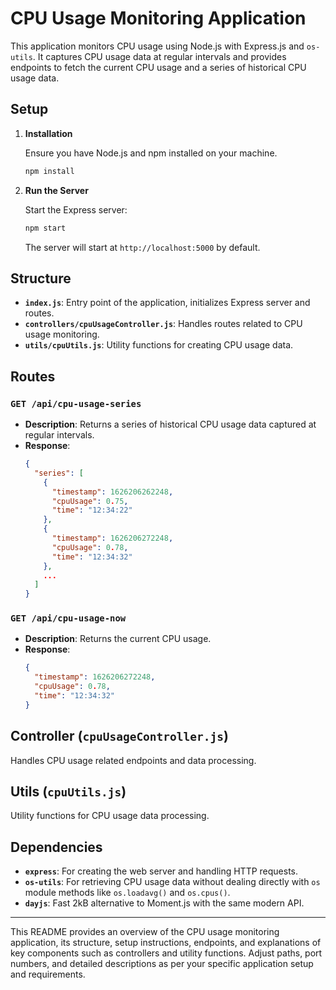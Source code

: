 # CPU Usage Monitoring Application

This application monitors CPU usage using Node.js with Express.js and `os-utils`. It captures CPU usage data at regular intervals and provides endpoints to fetch the current CPU usage and a series of historical CPU usage data.

## Setup

1. **Installation**

   Ensure you have Node.js and npm installed on your machine.

   ```bash
   npm install
   ```

2. **Run the Server**

   Start the Express server:

   ```bash
   npm start
   ```

   The server will start at `http://localhost:5000` by default.

## Structure

- **`index.js`**: Entry point of the application, initializes Express server and routes.
- **`controllers/cpuUsageController.js`**: Handles routes related to CPU usage monitoring.
- **`utils/cpuUtils.js`**: Utility functions for creating CPU usage data.

## Routes

### `GET /api/cpu-usage-series`

- **Description**: Returns a series of historical CPU usage data captured at regular intervals.
- **Response**:
  ```json
  {
    "series": [
      {
        "timestamp": 1626206262248,
        "cpuUsage": 0.75,
        "time": "12:34:22"
      },
      {
        "timestamp": 1626206272248,
        "cpuUsage": 0.78,
        "time": "12:34:32"
      },
      ...
    ]
  }
  ```

### `GET /api/cpu-usage-now`

- **Description**: Returns the current CPU usage.
- **Response**:
  ```json
  {
    "timestamp": 1626206272248,
    "cpuUsage": 0.78,
    "time": "12:34:32"
  }
  ```

## Controller (`cpuUsageController.js`)

Handles CPU usage related endpoints and data processing.

## Utils (`cpuUtils.js`)

Utility functions for CPU usage data processing.

## Dependencies

- **`express`**: For creating the web server and handling HTTP requests.
- **`os-utils`**: For retrieving CPU usage data without dealing directly with `os` module methods like `os.loadavg()` and `os.cpus()`.
- **`dayjs`**: Fast 2kB alternative to Moment.js with the same modern API.

---

This README provides an overview of the CPU usage monitoring application, its structure, setup instructions, endpoints, and explanations of key components such as controllers and utility functions. Adjust paths, port numbers, and detailed descriptions as per your specific application setup and requirements.